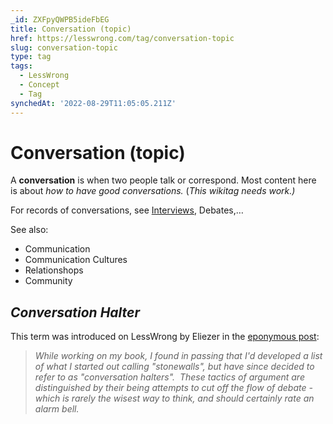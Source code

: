 ```yaml
---
_id: ZXFpyQWPB5ideFbEG
title: Conversation (topic)
href: https://lesswrong.com/tag/conversation-topic
slug: conversation-topic
type: tag
tags:
  - LessWrong
  - Concept
  - Tag
synchedAt: '2022-08-29T11:05:05.211Z'
---
```


# Conversation (topic)

A **conversation** is when two people talk or correspond. Most content here is about *how to have good conversations.* (*This wikitag needs work.)*



For records of conversations, see [Interviews](Interviews (1)), Debates,…

See also:

- Communication
- Communication Cultures
- Relationshops
- Community

## *Conversation Halter*

This term was introduced on LessWrong by Eliezer in the [eponymous post](https://www.lesswrong.com/posts/wqmmv6NraYv4Xoeyj/conversation-halters):

> *While working on my book, I found in passing that I'd developed a list of what I started out calling "stonewalls", but have since decided to refer to as "conversation halters".  These tactics of argument are distinguished by their being attempts to cut off the flow of debate - which is rarely the wisest way to think, and should certainly rate an alarm bell.*

